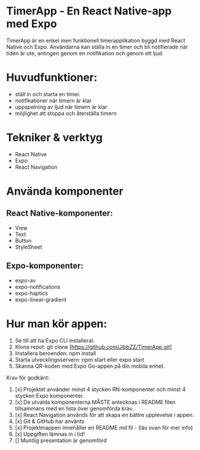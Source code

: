 # TimerApp - En React Native-app med Expo
TimerApp är en enkel men funktionell timerapplikation byggd med React Native och Expo. Användarna kan ställa in en timer och bli notifierade när tiden är ute, antingen genom en notifikation och genom ett ljud.


# Huvudfunktioner:
- ställ in och starta en timer.
- notifikationer när timern är klar
- uppspelning av ljud när timern är klar
- möjlighet att stoppa och återställa timern

# Tekniker & verktyg
- React Native
- Expo 
- React Navigation 

# Använda komponenter
## React Native-komponenter:
- View
- Text
- Button
- StyleSheet 

## Expo-komponenter:
- expo-av
- expo-notifications
- expo-haptics
- expo-linear-gradient


# Hur man kör appen:
1. Se till att ha Expo CLI installerat.
2. Klona repot: git clone [https://github.com/JibbZZ/TimerApp.git]
3. Installera beroenden: npm install
4. Starta utvecklingsservern: npm start eller expo start
5. Skanna QR-koden med Expo Go-appen på din mobila enhet.


Krav för godkänt:
1. [x] Projektet använder minst 4 stycken RN-komponenter och minst 4 stycken Expo
komponenter.
2. [x] De utvalda komponenterna MÅSTE antecknas i README filen tillsammans med en
lista över genomförda krav.
3. [x] React Navigation används för att skapa en bättre upplevelse i appen.
4. [x] Git & GitHub har använts
5. [x] Projektmappen innehåller en README.md fil - (läs ovan för mer info)
6. [x] Uppgiften lämnas in i tid!
7. [] Muntlig presentation är genomförd